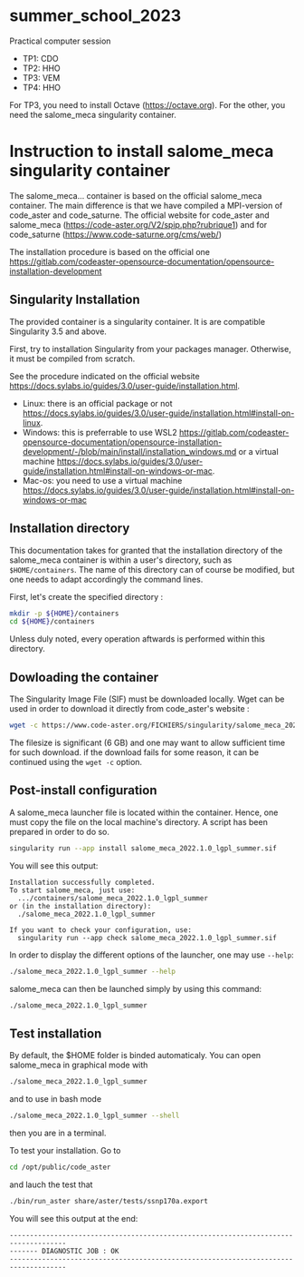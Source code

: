 # summer_school_2023
Practical computer session

- TP1: CDO
- TP2: HHO
- TP3: VEM
- TP4: HHO

For TP3, you need to install Octave (https://octave.org). For the other, you need the salome_meca singularity container.

# Instruction to install salome_meca singularity container
The salome_meca... container is based on the official salome_meca container. The main difference is that we have compiled a MPI-version of code_aster and code_saturne. The official website for code_aster and salome_meca (https://code-aster.org/V2/spip.php?rubrique1) and for code_saturne (https://www.code-saturne.org/cms/web/)

The installation procedure is based on the official one https://gitlab.com/codeaster-opensource-documentation/opensource-installation-development

## Singularity Installation

The provided container is a singularity container. It is are compatible
Singularity 3.5 and above.

First, try to installation Singularity from your packages manager.
Otherwise, it must be compiled from scratch.

See the procedure indicated on the official website https://docs.sylabs.io/guides/3.0/user-guide/installation.html. 
- Linux: there is an official package or not https://docs.sylabs.io/guides/3.0/user-guide/installation.html#install-on-linux. 
- Windows: this is preferrable to use WSL2 https://gitlab.com/codeaster-opensource-documentation/opensource-installation-development/-/blob/main/install/installation_windows.md or a virtual machine https://docs.sylabs.io/guides/3.0/user-guide/installation.html#install-on-windows-or-mac.
- Mac-os: you need to use a virtual machine https://docs.sylabs.io/guides/3.0/user-guide/installation.html#install-on-windows-or-mac

## Installation directory

This documentation takes for granted that the installation directory of
the salome_meca container is within a user's directory, such as
`$HOME/containers`. The name of this directory can of
course be modified, but one needs to adapt accordingly the command
lines.

First, let's create the specified directory :

```bash
mkdir -p ${HOME}/containers
cd ${HOME}/containers
```

Unless duly noted, every operation aftwards is performed within this
directory.

## Dowloading the container

The Singularity Image File (SIF) must be downloaded locally. Wget can be
used in order to download it directly from code_aster's website :

```bash
wget -c https://www.code-aster.org/FICHIERS/singularity/salome_meca_2022.1.0_lgpl_summer.sif
```

The filesize is significant (6 GB) and one may want to allow sufficient
time for such download. if the download fails for some reason, it can be
continued using the `wget -c` option.

## Post-install configuration

A salome_meca launcher file is located within the container. Hence, one
must copy the file on the local machine's directory. A script has been
prepared in order to do so.

```bash
singularity run --app install salome_meca_2022.1.0_lgpl_summer.sif
```

You will see this output:

```none
Installation successfully completed.
To start salome_meca, just use:
  .../containers/salome_meca_2022.1.0_lgpl_summer
or (in the installation directory):
  ./salome_meca_2022.1.0_lgpl_summer

If you want to check your configuration, use:
  singularity run --app check salome_meca_2022.1.0_lgpl_summer.sif
```

In order to display the different options of the launcher, one may use
`--help`:

```bash
./salome_meca_2022.1.0_lgpl_summer --help
```

salome_meca can then be launched simply by using this command:

```bash
./salome_meca_2022.1.0_lgpl_summer
```
## Test installation
By default, the $HOME folder is binded automaticaly. You can open salome_meca in graphical mode with

```bash
./salome_meca_2022.1.0_lgpl_summer
```

and to use in bash mode
```bash
./salome_meca_2022.1.0_lgpl_summer --shell
```

then you are in a terminal. 

To test your installation. Go to 

```bash
cd /opt/public/code_aster
```
and lauch the test that

```bash
./bin/run_aster share/aster/tests/ssnp170a.export
```
You will see this output at the end:

```none
------------------------------------------------------------------------------------
------- DIAGNOSTIC JOB : OK
------------------------------------------------------------------------------------
```
